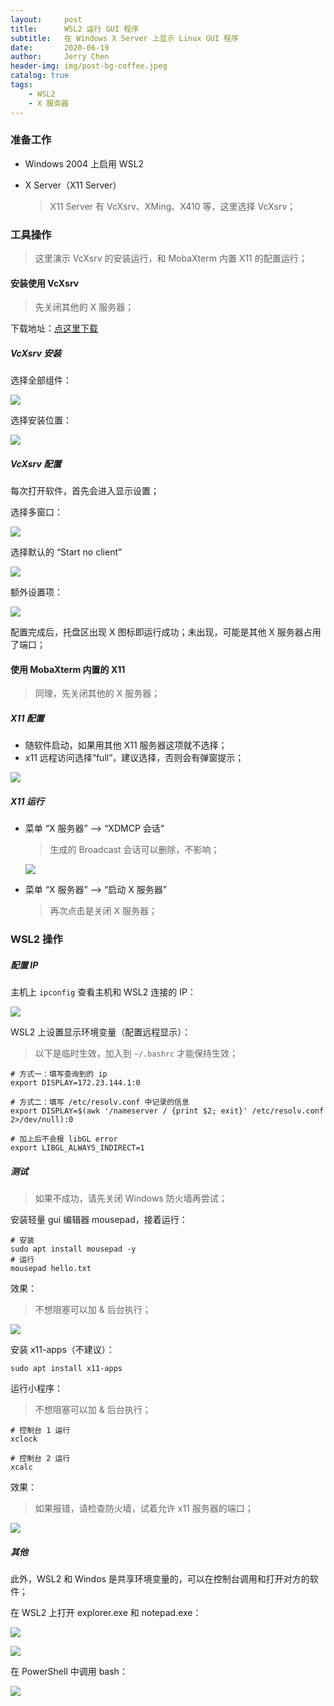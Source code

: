 ```yaml
---
layout:     post
title:      WSL2 运行 GUI 程序
subtitle:   在 Windows X Server 上显示 Linux GUI 程序
date:       2020-06-19
author:     Jerry Chen
header-img: img/post-bg-coffee.jpeg
catalog: true
tags:
    - WSL2
    - X 服务器
---
```


### 准备工作

* Windows 2004 上启用 WSL2

* X Server（X11 Server）

  > X11 Server 有 VcXsrv、XMing、X410 等，这里选择 VcXsrv；

### 工具操作

> 这里演示 VcXsrv 的安装运行，和 MobaXterm 内置 X11 的配置运行；

#### 安装使用 VcXsrv

> 先关闭其他的 X 服务器；

下载地址：[点这里下载](https://sourceforge.net/projects/vcxsrv/) 

##### VcXsrv 安装

选择全部组件：

![](https://raw.githubusercontent.com/jvfan/jvfan.github.io/master/img/post_img/20200619201018.png)

选择安装位置：

![](https://raw.githubusercontent.com/jvfan/jvfan.github.io/master/img/post_img/20200619201058.png)

##### VcXsrv 配置

每次打开软件，首先会进入显示设置；

选择多窗口：

![](https://raw.githubusercontent.com/jvfan/jvfan.github.io/master/img/post_img/20200619201317.png)

选择默认的 “Start no client”

![](https://raw.githubusercontent.com/jvfan/jvfan.github.io/master/img/post_img/20200619201408.png)

额外设置项：

![](https://raw.githubusercontent.com/jvfan/jvfan.github.io/master/img/post_img/20200619201508.png)

配置完成后，托盘区出现 X 图标即运行成功；未出现，可能是其他 X 服务器占用了端口；

#### 使用 MobaXterm 内置的 X11

> 同理，先关闭其他的 X 服务器；

##### X11 配置

* 随软件启动，如果用其他 X11 服务器这项就不选择；
* x11 远程访问选择“full”，建议选择，否则会有弹窗提示；

![](https://raw.githubusercontent.com/jvfan/jvfan.github.io/master/img/post_img/20200619195225.png)

##### X11 运行

* 菜单 “X 服务器” --> “XDMCP 会话”

  > 生成的 Broadcast 会话可以删除，不影响；

  ![](https://raw.githubusercontent.com/jvfan/jvfan.github.io/master/img/post_img/20200619200001.png)

* 菜单 “X 服务器” --> “启动 X 服务器”

  > 再次点击是关闭 X 服务器；

### WSL2 操作

##### 配置 IP

主机上 `ipconfig` 查看主机和 WSL2 连接的 IP：

![](https://raw.githubusercontent.com/jvfan/jvfan.github.io/master/img/post_img/20200619202137.png)

WSL2 上设置显示环境变量（配置远程显示）：

> 以下是临时生效，加入到 `~/.bashrc` 才能保持生效；

```shell
# 方式一：填写查询到的 ip
export DISPLAY=172.23.144.1:0

# 方式二：填写 /etc/resolv.conf 中记录的信息
export DISPLAY=$(awk '/nameserver / {print $2; exit}' /etc/resolv.conf 2>/dev/null):0

# 加上后不会报 libGL error
export LIBGL_ALWAYS_INDIRECT=1
```

##### 测试

> 如果不成功，请先关闭 Windows 防火墙再尝试；

安装轻量 gui 编辑器 mousepad，接着运行：

```
# 安装
sudo apt install mousepad -y
# 运行
mousepad hello.txt
```

效果：

> 不想阻塞可以加 & 后台执行；

![](https://raw.githubusercontent.com/jvfan/jvfan.github.io/master/img/post_img/20200620114245.png)

安装 x11-apps（不建议）：

```
sudo apt install x11-apps
```

运行小程序：

> 不想阻塞可以加 & 后台执行；

```
# 控制台 1 运行
xclock

# 控制台 2 运行
xcalc
```

效果：

> 如果报错，请检查防火墙，试着允许 x11 服务器的端口；

![](https://raw.githubusercontent.com/jvfan/jvfan.github.io/master/img/post_img/20200619203503.png)

##### 其他

此外，WSL2 和 Windos 是共享环境变量的，可以在控制台调用和打开对方的软件；

在 WSL2 上打开 explorer.exe 和 notepad.exe：

![](https://raw.githubusercontent.com/jvfan/jvfan.github.io/master/img/post_img/20200620114802.png)

![](https://raw.githubusercontent.com/jvfan/jvfan.github.io/master/img/post_img/20200620115022.png)

在 PowerShell 中调用 bash：

![](https://raw.githubusercontent.com/jvfan/jvfan.github.io/master/img/post_img/20200620115229.png)


